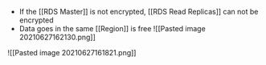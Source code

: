 - If the [[RDS Master]] is not encrypted, [[RDS Read Replicas]] can not be encrypted
- Data goes in the same [[Region]] is free
![[Pasted image 20210627162130.png]]

![[Pasted image 20210627161821.png]]